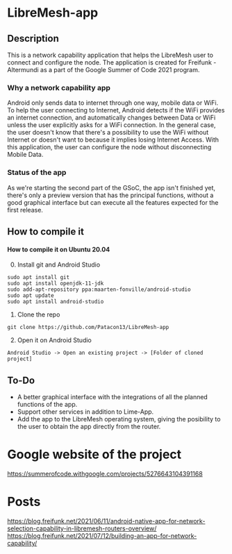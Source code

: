 # LibreMesh-app

## Description

This is a network capability application that helps the LibreMesh user to connect and configure the node.
The application is created for Freifunk - Altermundi as a part of the Google Summer of Code 2021 program.

### Why a network capability app

Android only sends data to internet through one way, mobile data or WiFi. To help the user connecting to Internet, Android detects if the WiFi provides an internet connection, and automatically changes between Data or WiFi unless the user explicitly asks for a WiFi connection.
In the general case, the user doesn't know that there's a possibility to use the WiFi without Internet or doesn't want to because it implies losing Internet Access. With this application, the user can configure the node without disconnecting Mobile Data.

### Status of the app

As we're starting the second part of the GSoC, the app isn't finished yet, there's only a preview version that has the principal functions, without a good graphical interface but can execute all the features expected for the first release.

## How to compile it

#### How to compile it on Ubuntu 20.04

0. Install git and Android Studio
```bash=
sudo apt install git
sudo apt install openjdk-11-jdk
sudo add-apt-repository ppa:maarten-fonville/android-studio
sudo apt update
sudo apt install android-studio
```

1. Clone the repo

```bash=
git clone https://github.com/Patacon13/LibreMesh-app
```

2. Open it on Android Studio

```
Android Studio -> Open an existing project -> [Folder of cloned project]
```
## To-Do

* A better graphical interface with the integrations of all the planned functions of the app.
* Support other services in addition to Lime-App.
* Add the app to the LibreMesh operating system, giving the posibility to the user to obtain the app directly from the router.

# Google website of the project

https://summerofcode.withgoogle.com/projects/5276643104391168

# Posts

https://blog.freifunk.net/2021/06/11/android-native-app-for-network-selection-capability-in-libremesh-routers-overview/
https://blog.freifunk.net/2021/07/12/building-an-app-for-network-capability/
